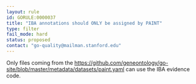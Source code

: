 ```yaml
---
layout: rule
id: GORULE:0000037
title: "IBA annotations should ONLY be assigned by PAINT"
type: filter
fail_mode: hard
status: proposed
contact: "go-quality@mailman.stanford.edu"
---
```


Only files coming from the https://github.com/geneontology/go-site/blob/master/metadata/datasets/paint.yaml can use the IBA evidence code. 
